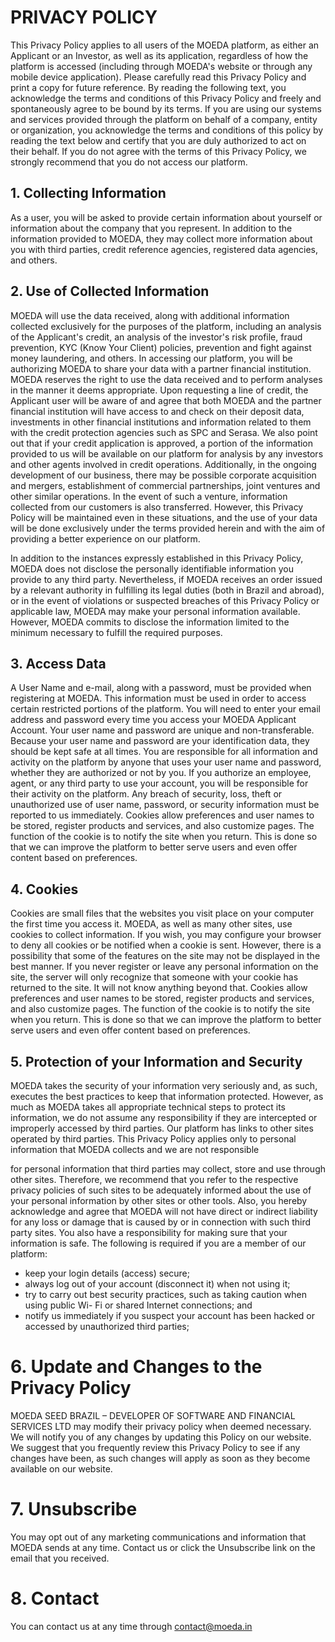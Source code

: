 # PRIVACY POLICY

This Privacy Policy applies to all users of the MOEDA platform, as either an Applicant
or an Investor, as well as its application, regardless of how the platform is accessed
(including through MOEDA's website or through any mobile device application).
Please carefully read this Privacy Policy and print a copy for future reference. By
reading the following text, you acknowledge the terms and conditions of this Privacy
Policy and freely and spontaneously agree to be bound by its terms.
If you are using our systems and services provided through the platform on behalf of
a company, entity or organization, you acknowledge the terms and conditions of this
policy by reading the text below and certify that you are duly authorized to act on
their behalf.
If you do not agree with the terms of this Privacy Policy, we strongly recommend that
you do not access our platform.

## 1. Collecting Information

As a user, you will be asked to provide certain information about yourself or
information about the company that you represent. In addition to the information
provided to MOEDA, they may collect more information about you with third parties,
credit reference agencies, registered data agencies, and others.

## 2. Use of Collected Information

MOEDA will use the data received, along with additional information collected
exclusively for the purposes of the platform, including an analysis of the Applicant's
credit, an analysis of the investor's risk profile, fraud prevention, KYC (Know Your
Client) policies, prevention and fight against money laundering, and others. In
accessing our platform, you will be authorizing MOEDA to share your data with a
partner financial institution.
MOEDA reserves the right to use the data received and to perform analyses in the
manner it deems appropriate.
Upon requesting a line of credit, the Applicant user will be aware of and agree that
both MOEDA and the partner financial institution will have access to and check on
their deposit data, investments in other financial institutions and information related to
them with the credit protection agencies such as SPC and Serasa.
We also point out that if your credit application is approved, a portion of the
information provided to us will be available on our platform for analysis by any
investors and other agents involved in credit operations.
Additionally, in the ongoing development of our business, there may be possible
corporate acquisition and mergers, establishment of commercial partnerships, joint
ventures and other similar operations. In the event of such a venture, information
collected from our customers is also transferred. However, this Privacy Policy will be
maintained even in these situations, and the use of your data will be done exclusively
under the terms provided herein and with the aim of providing a better experience on
our platform.

In addition to the instances expressly established in this Privacy Policy, MOEDA
does not disclose the personally identifiable information you provide to any third
party. Nevertheless, if MOEDA receives an order issued by a relevant authority in
fulfilling its legal duties (both in Brazil and abroad), or in the event of violations or
suspected breaches of this Privacy Policy or applicable law, MOEDA may make your
personal information available. However, MOEDA commits to disclose the
information limited to the minimum necessary to fulfill the required purposes.

## 3. Access Data

A User Name and e-mail, along with a password, must be provided when registering
at MOEDA. This information must be used in order to access certain restricted
portions of the platform. You will need to enter your email address and password
every time you access your MOEDA Applicant Account. Your user name and
password are unique and non-transferable.
Because your user name and password are your identification data, they should be
kept safe at all times. You are responsible for all information and activity on the
platform by anyone that uses your user name and password, whether they are
authorized or not by you. If you authorize an employee, agent, or any third party to
use your account, you will be responsible for their activity on the platform. Any
breach of security, loss, theft or unauthorized use of user name, password, or
security information must be reported to us immediately.
Cookies allow preferences and user names to be stored, register products and
services, and also customize pages. The function of the cookie is to notify the site
when you return. This is done so that we can improve the platform to better serve
users and even offer content based on preferences.

## 4. Cookies

Cookies are small files that the websites you visit place on your computer the first
time you access it.
MOEDA, as well as many other sites, use cookies to collect information. If you wish,
you may configure your browser to deny all cookies or be notified when a cookie is
sent. However, there is a possibility that some of the features on the site may not be
displayed in the best manner. If you never register or leave any personal information
on the site, the server will only recognize that someone with your cookie has returned
to the site. It will not know anything beyond that.
Cookies allow preferences and user names to be stored, register products and
services, and also customize pages. The function of the cookie is to notify the site
when you return. This is done so that we can improve the platform to better serve
users and even offer content based on preferences.

## 5. Protection of your Information and Security

MOEDA takes the security of your information very seriously and, as such, executes
the best practices to keep that information protected. However, as much as MOEDA
takes all appropriate technical steps to protect its information, we do not assume any
responsibility if they are intercepted or improperly accessed by third parties.
Our platform has links to other sites operated by third parties. This Privacy Policy
applies only to personal information that MOEDA collects and we are not responsible

for personal information that third parties may collect, store and use through other
sites.
Therefore, we recommend that you refer to the respective privacy policies of such
sites to be adequately informed about the use of your personal information by other
sites or other tools. Also, you hereby acknowledge and agree that MOEDA will not
have direct or indirect liability for any loss or damage that is caused by or in
connection with such third party sites.
You also have a responsibility for making sure that your information is safe. The
following is required if you are a member of our platform:

- keep your login details (access) secure;
- always log out of your account (disconnect it) when not using it;
- try to carry out best security practices, such as taking caution when using public Wi-
  Fi or shared Internet connections; and
- notify us immediately if you suspect your account has been hacked or accessed by
  unauthorized third parties;

# 6. Update and Changes to the Privacy Policy

MOEDA SEED BRAZIL – DEVELOPER OF SOFTWARE AND FINANCIAL
SERVICES LTD may modify their privacy policy when deemed necessary. We will
notify you of any changes by updating this Policy on our website. We suggest that
you frequently review this Privacy Policy to see if any changes have been, as such
changes will apply as soon as they become available on our website.

# 7. Unsubscribe

You may opt out of any marketing communications and information that MOEDA
sends at any time.
Contact us or click the Unsubscribe link on the email that you received.

# 8. Contact

You can contact us at any time through contact@moeda.in
